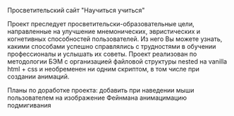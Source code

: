 Просветительский сайт "Научиться учиться"

Проект преследует просветительски-образовательные цели, направленные на улучшение мнемонических, эвристических и когнетивных способностей пользователей. Из него Вы можете узнать, какими способами успешно справлялись с трудностями в обучении профессионалы и услышать их советы. 
Проект реализован по методологии БЭМ с организацией файловой структуры nested на vanilla html + css и необременен ни одним скриптом, в том числе при создании анимаций. 

Планы по доработке проекта: добавить при наведении мыши пользователем на изображение Фейнмана анимацимацию подмигивания
